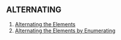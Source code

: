 ## ALTERNATING


  <ol>
    <li>
      <a href="https://github.com/zehrarhez/alternating_elements/blob/main/alternating.py">Alternating the Elements</a>
    </li>
    <li>
      <a href="https://github.com/zehrarhez/alternating_elements/blob/main/alternating_by_using_enumerate.py">Alternating the Elements by Enumerating</a>
    </li>
  </ol>

